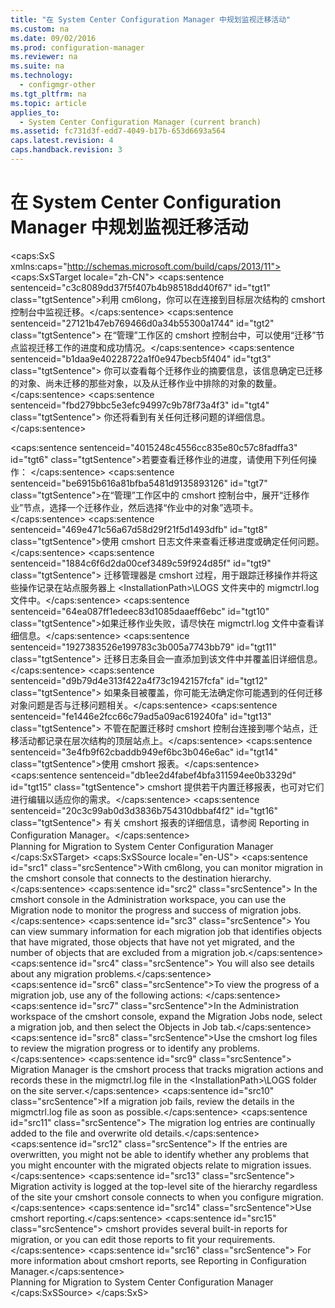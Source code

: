 ```yaml
---
title: "在 System Center Configuration Manager 中规划监视迁移活动"
ms.custom: na
ms.date: 09/02/2016
ms.prod: configuration-manager
ms.reviewer: na
ms.suite: na
ms.technology: 
  - configmgr-other
ms.tgt_pltfrm: na
ms.topic: article
applies_to: 
  - System Center Configuration Manager (current branch)
ms.assetid: fc731d3f-edd7-4049-b17b-653d6693a564
caps.latest.revision: 4
caps.handback.revision: 3
---
```

# 在 System Center Configuration Manager 中规划监视迁移活动
<?xml version="1.0" encoding="utf-8"?>
<caps:SxS xmlns:caps="http://schemas.microsoft.com/build/caps/2013/11">
  <caps:SxSTarget locale="zh-CN">
    <developerWalkthroughDocument xsi:schemaLocation="http://ddue.schemas.microsoft.com/authoring/2003/5 http://dduestorage.blob.core.windows.net/ddueschema/developer.xsd" xmlns="http://ddue.schemas.microsoft.com/authoring/2003/5" xmlns:xlink="http://www.w3.org/1999/xlink" xmlns:xsi="http://www.w3.org/2001/XMLSchema-instance">
      <introduction>
        <para>
          <caps:sentence sentenceid="c3c8089dd37f5f407b4b98518dd40f67" id="tgt1" class="tgtSentence">利用 <token>cm6long</token>，你可以在连接到目标层次结构的 <token>cmshort</token> 控制台中监视迁移。</caps:sentence>
          <caps:sentence sentenceid="27121b47eb769466d0a34b55300a1744" id="tgt2" class="tgtSentence"> 在“管理”<ui></ui>工作区的 <token>cmshort</token> 控制台中，可以使用“迁移”<ui></ui>节点监视迁移工作的进度和成功情况。</caps:sentence>
          <caps:sentence sentenceid="b1daa9e40228722a1f0e947becb5f404" id="tgt3" class="tgtSentence"> 你可以查看每个迁移作业的摘要信息，该信息确定已迁移的对象、尚未迁移的那些对象，以及从迁移作业中排除的对象的数量。</caps:sentence>
          <caps:sentence sentenceid="fbd279bbc5e3efc94997c9b78f73a4f3" id="tgt4" class="tgtSentence"> 你还将看到有关任何迁移问题的详细信息。</caps:sentence>
        </para>
      </introduction>
      <section>
        <title>
          <caps:sentence sentenceid="4048c896f11051ba0fa8296bdca78540" id="tgt5" class="tgtSentence">查看迁移进度</caps:sentence>
        </title>
        <content>
          <para>
            <caps:sentence sentenceid="4015248c4556cc835e80c57c8fadffa3" id="tgt6" class="tgtSentence">若要查看迁移作业的进度，请使用下列任何操作： </caps:sentence>
          </para>
          <list class="bullet">
            <listItem>
              <para>
                <caps:sentence sentenceid="be6915b616a81bfba5481d9135893126" id="tgt7" class="tgtSentence">在<ui></ui>“管理”工作区中的 <token>cmshort</token> 控制台中，展开“迁移作业”<ui></ui>节点，选择一个迁移作业，然后选择“作业中的对象”<ui></ui>选项卡。</caps:sentence>
              </para>
            </listItem>
            <listItem>
              <para>
                <caps:sentence sentenceid="469e471c56a67d58d29f21f5d1493dfb" id="tgt8" class="tgtSentence">使用 <token>cmshort</token> 日志文件来查看迁移进度或确定任何问题。</caps:sentence>
                <caps:sentence sentenceid="1884c6f6d2da00cef3489c59f924d85f" id="tgt9" class="tgtSentence"> 迁移管理器是 <token>cmshort</token> 过程，用于跟踪迁移操作并将这些操作记录在站点服务器上 <system>&lt;InstallationPath&gt;\LOGS</system> 文件夹中的 migmctrl.log 文件中。</caps:sentence>
              </para>
              <alert class="note">
                <para>
                  <caps:sentence sentenceid="64ea087ff1edeec83d1085daaeff6ebc" id="tgt10" class="tgtSentence">如果迁移作业失败，请尽快在 migmctrl.log 文件中查看详细信息。</caps:sentence>
                  <caps:sentence sentenceid="1927383526e199783c3b005a7743bb79" id="tgt11" class="tgtSentence"> 迁移日志条目会一直添加到该文件中并覆盖旧详细信息。</caps:sentence>
                  <caps:sentence sentenceid="d9b79d4e313f422a4f73c1942157fcfa" id="tgt12" class="tgtSentence"> 如果条目被覆盖，你可能无法确定你可能遇到的任何迁移对象问题是否与迁移问题相关。</caps:sentence>
                  <caps:sentence sentenceid="fe1446e2fcc66c79ad5a09ac619240fa" id="tgt13" class="tgtSentence"> 不管在配置迁移时 <token>cmshort</token> 控制台连接到哪个站点，迁移活动都记录在层次结构的顶层站点上。</caps:sentence>
                </para>
              </alert>
            </listItem>
            <listItem>
              <para>
                <caps:sentence sentenceid="3e4fb9f62cbaddb949ef6bc3b046e6ac" id="tgt14" class="tgtSentence">使用 <token>cmshort</token> 报表。</caps:sentence>
                <caps:sentence sentenceid="db1ee2d4fabef4bfa311594ee0b3329d" id="tgt15" class="tgtSentence">
                  <token>cmshort</token> 提供若干内置迁移报表，也可对它们进行编辑以适应你的需求。</caps:sentence>
                <caps:sentence sentenceid="20c3c99ab0d3d3836b754310dbbaf4f2" id="tgt16" class="tgtSentence"> 有关 <token>cmshort</token> 报表的详细信息，请参阅 <link xlink:href="78c1f344-4d72-4718-aad9-3a3834b64dbd">Reporting in Configuration Manager</link>。</caps:sentence>
              </para>
            </listItem>
          </list>
        </content>
      </section>
      <relatedTopics>
        <link xlink:href="b2bf493e-1e10-496f-a139-2646522703ed">Planning for Migration to System Center Configuration Manager</link>
      </relatedTopics>
    </developerWalkthroughDocument>
  </caps:SxSTarget>
  <caps:SxSSource locale="en-US">
    <developerWalkthroughDocument xsi:schemaLocation="http://ddue.schemas.microsoft.com/authoring/2003/5 http://dduestorage.blob.core.windows.net/ddueschema/developer.xsd" xmlns="http://ddue.schemas.microsoft.com/authoring/2003/5" xmlns:xlink="http://www.w3.org/1999/xlink" xmlns:xsi="http://www.w3.org/2001/XMLSchema-instance">
      <introduction>
        <para>
          <caps:sentence id="src1" class="srcSentence">With <token>cm6long</token>, you can monitor migration in the <token>cmshort</token> console that connects to the destination hierarchy.</caps:sentence>
          <caps:sentence id="src2" class="srcSentence"> In the <token>cmshort</token> console in the <ui>Administration</ui> workspace, you can use the <ui>Migration</ui> node to monitor the progress and success of migration jobs.</caps:sentence>
          <caps:sentence id="src3" class="srcSentence"> You can view summary information for each migration job that identifies objects that have migrated, those objects that have not yet migrated, and the number of objects that are excluded from a migration job.</caps:sentence>
          <caps:sentence id="src4" class="srcSentence"> You will also see details about any migration problems.</caps:sentence>
        </para>
      </introduction>
      <section>
        <title>
          <caps:sentence id="src5" class="srcSentence">View Migration Progress</caps:sentence>
        </title>
        <content>
          <para>
            <caps:sentence id="src6" class="srcSentence">To view the progress of a migration job, use any of the following actions: </caps:sentence>
          </para>
          <list class="bullet">
            <listItem>
              <para>
                <caps:sentence id="src7" class="srcSentence">In the <ui>Administration</ui> workspace of the <token>cmshort</token> console, expand the <ui>Migration Jobs</ui> node, select a migration job, and then select the <ui>Objects in Job</ui> tab.</caps:sentence>
              </para>
            </listItem>
            <listItem>
              <para>
                <caps:sentence id="src8" class="srcSentence">Use the <token>cmshort</token> log files to review the migration progress or to identify any problems.</caps:sentence>
                <caps:sentence id="src9" class="srcSentence"> Migration Manager is the <token>cmshort</token> process that tracks migration actions and records these in the migmctrl.log file in the <system>&lt;InstallationPath&gt;\LOGS</system> folder on the site server.</caps:sentence>
              </para>
              <alert class="note">
                <para>
                  <caps:sentence id="src10" class="srcSentence">If a migration job fails, review the details in the migmctrl.log file as soon as possible.</caps:sentence>
                  <caps:sentence id="src11" class="srcSentence"> The migration log entries are continually added to the file and overwrite old details.</caps:sentence>
                  <caps:sentence id="src12" class="srcSentence"> If the entries are overwritten, you might not be able to identify whether any problems that you might encounter with the migrated objects relate to migration issues.</caps:sentence>
                  <caps:sentence id="src13" class="srcSentence"> Migration activity is logged at the top-level site of the hierarchy regardless of the site your <token>cmshort</token> console connects to when you configure migration.</caps:sentence>
                </para>
              </alert>
            </listItem>
            <listItem>
              <para>
                <caps:sentence id="src14" class="srcSentence">Use <token>cmshort</token> reporting.</caps:sentence>
                <caps:sentence id="src15" class="srcSentence">
                  <token>cmshort</token> provides several built-in reports for migration, or you can edit those reports to fit your requirements.</caps:sentence>
                <caps:sentence id="src16" class="srcSentence"> For more information about <token>cmshort</token> reports, see <link xlink:href="78c1f344-4d72-4718-aad9-3a3834b64dbd">Reporting in Configuration Manager</link>.</caps:sentence>
              </para>
            </listItem>
          </list>
        </content>
      </section>
      <relatedTopics>
        <link xlink:href="b2bf493e-1e10-496f-a139-2646522703ed">Planning for Migration to System Center Configuration Manager</link>
      </relatedTopics>
    </developerWalkthroughDocument>
  </caps:SxSSource>
</caps:SxS>